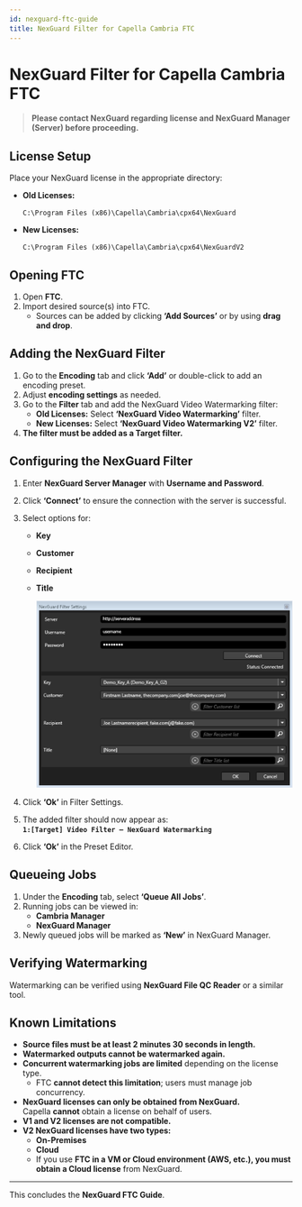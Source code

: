```yaml
---
id: nexguard-ftc-guide
title: NexGuard Filter for Capella Cambria FTC
---
```


# NexGuard Filter for Capella Cambria FTC

> **Please contact NexGuard regarding license and NexGuard Manager (Server) before proceeding.**

## License Setup

Place your NexGuard license in the appropriate directory:

- **Old Licenses:**  
  ```
  C:\Program Files (x86)\Capella\Cambria\cpx64\NexGuard
  ```
- **New Licenses:**  
  ```
  C:\Program Files (x86)\Capella\Cambria\cpx64\NexGuardV2
  ```

## Opening FTC

1. Open **FTC**.
2. Import desired source(s) into FTC.
   - Sources can be added by clicking **‘Add Sources’** or by using **drag and drop**.
   
   

## Adding the NexGuard Filter

1. Go to the **Encoding** tab and click **‘Add’** or double-click to add an encoding preset.
2. Adjust **encoding settings** as needed.
3. Go to the **Filter** tab and add the NexGuard Video Watermarking filter:
   - **Old Licenses:** Select **‘NexGuard Video Watermarking’** filter.
   - **New Licenses:** Select **‘NexGuard Video Watermarking V2’** filter.
4. **The filter must be added as a Target filter.**

   
 

## Configuring the NexGuard Filter

1. Enter **NexGuard Server Manager** with **Username and Password**.
2. Click **‘Connect’** to ensure the connection with the server is successful.
3. Select options for:
   - **Key**
   - **Customer**
   - **Recipient**
   - **Title**


      ![Screenshot](01_screenshot.png)
   

4. Click **‘Ok’** in Filter Settings.
5. The added filter should now appear as:  
   **`1:[Target] Video Filter – NexGuard Watermarking`**
6. Click **‘Ok’** in the Preset Editor.

## Queueing Jobs

1. Under the **Encoding** tab, select **‘Queue All Jobs’**.
2. Running jobs can be viewed in:
   - **Cambria Manager**
   - **NexGuard Manager**
3. Newly queued jobs will be marked as **‘New’** in NexGuard Manager.

   


## Verifying Watermarking

Watermarking can be verified using **NexGuard File QC Reader** or a similar tool.

## Known Limitations

- **Source files must be at least 2 minutes 30 seconds in length.**
- **Watermarked outputs cannot be watermarked again.**
- **Concurrent watermarking jobs are limited** depending on the license type.
  - FTC **cannot detect this limitation**; users must manage job concurrency.
- **NexGuard licenses can only be obtained from NexGuard.**  
  Capella **cannot** obtain a license on behalf of users.
- **V1 and V2 licenses are not compatible.**
- **V2 NexGuard licenses have two types:**
  - **On-Premises**
  - **Cloud**
  - If you use **FTC in a VM or Cloud environment (AWS, etc.), you must obtain a Cloud license** from NexGuard.

---

This concludes the **NexGuard FTC Guide**.
